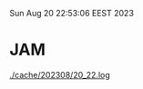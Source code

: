 Sun Aug 20 22:53:06 EEST 2023
# JAM
<a href='./cache/202308/20_22.log'>./cache/202308/20_22.log</a>
